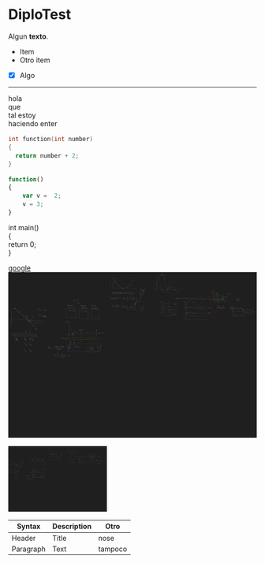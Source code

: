 # DiploTest

Algun **texto**.
- Item
- Otro item

- [x] Algo

---
hola  
que  
tal
estoy  
haciendo
enter

```C++
int function(int number)
{
  return number + 2;
}
```
```JavaScript
function()
{
    var v =  2;
    v = 3;
}
```


int main()  
{  
    return 0;  
}  

[google](https://www.google.com)
![alt text](https://github.com/NDMDevel/DiploTest/blob/master/images/captura.png)

<img src="https://github.com/NDMDevel/DiploTest/blob/master/images/captura.png" width="200px">


| Syntax | Description | Otro |
| ----------- | ----------- | -------- |
| Header | Title | nose |
| Paragraph | Text | tampoco |